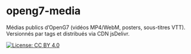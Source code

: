 # openg7-media
Médias publics d’OpenG7 (vidéos MP4/WebM, posters, sous-titres VTT). Versionnés par tags et distribués via CDN jsDelivr.

[![License: CC BY 4.0](https://img.shields.io/badge/License-CC_BY_4.0-lightgrey.svg)](https://creativecommons.org/licenses/by/4.0/)
